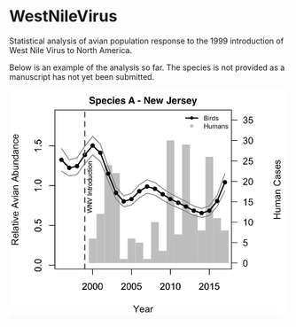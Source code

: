 # WestNileVirus

Statistical analysis of avian population response to the 1999 introduction of West Nile Virus to North America.

Below is an example of the analysis so far. The species is not provided as a manuscript has not yet been submitted.

![alt text](https://github.com/GatesDupont/WestNileVirus/blob/master/Dupont_SpeciesA_NJ.png)

